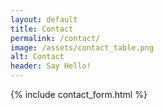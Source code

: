 ```yaml
---
layout: default
title: Contact
permalink: /contact/
image: /assets/contact_table.png
alt: Contact
header: Say Hello!
---
```


{% include contact_form.html %}